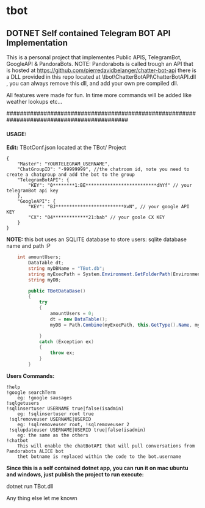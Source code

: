 # tbot
## DOTNET Self contained Telegram BOT API Implementation 

This is a personal project that implementes Public APIS, TelegramBot, GoogleAPI & PandoraBots.
NOTE: Pandorabots is called trough an API that is hosted at https://github.com/pierredavidbelanger/chatter-bot-api
there is a DLL provided in this repo located at \tbot\ChatterBotAPI\ChatterBotAPI.dll , you can always remove this dll, and add your own pre compiled dll.

All features were made for fun.
In time more commands will be added like weather lookups etc...

############################################################################################
#### **USAGE:**

**Edit:** TBotConf.json located at the TBot/ Project 
```
{
	"Master": "YOURTELEGRAM_USERNAME",
	"ChatGroupID": "-99999999", //the chatroom id, note you need to create a chatgroup and add the bot to the group
	"TelegramBotAPI": {
		"KEY": "0********1:BE**************************dhYf" // your telegramBot api key
	},
	"GoogleAPI": {
		"KEY": "BJ*************************XvN", // your google API KEY
		"CX": "04*************21:bab" // your goole CX KEY
	}
}
```

**NOTE:** this bot uses an SQLITE database to store users:
sqlite database name and path :P

```csharp
	int amountUsers;
		DataTable dt;
		string myDBName = "TBot.db";
		string myExecPath = System.Environment.GetFolderPath(Environment.SpecialFolder.CommonApplicationData);
		string myDB;

		public TBotDataBase()
		{
			try
			{
				amountUsers = 0;
				dt = new DataTable();
				myDB = Path.Combine(myExecPath, this.GetType().Name, myDBName);

			}
			catch (Exception ex)
			{
				throw ex;
			}
		}
```

**Users Commands:**

```
!help
!google searchTerm
    eg: !google sausages
!sqlgetusers
!sqlinsertuser USERNAME true|false(isadmin)
    eg: !sqlinsertuser root true
 !sqlremoveuser USERNAME|USERID
    eg: !sqlremoveuser root, !sqlremoveuser 2
 !sqlupdateuser USERNAME|USERID true|false(isadmin)
    eg: the same as the others 
!chatbot
    This will enable the chatBotAPI that will pull conversations from Pandorabots ALICE bot
    thet botname is replaced within the code to the bot.username
```

 **Since this is a self contained dotnet app, you can run it on mac ubuntu and windows, just publish the project
 to run execute:**
 
 dotnet run TBot.dll
 
 
 Any thing else let me known
 
 


